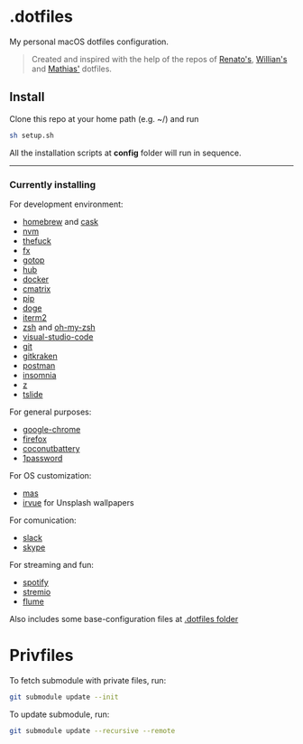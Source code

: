 # .dotfiles
My personal macOS dotfiles configuration.

> Created and inspired with the help of the repos of [Renato's](https://github.com/renatoagds/dotfiles), [Willian's](https://github.com/willianjusten/dotfiles) and [Mathias'](https://github.com/mathiasbynens/dotfiles) dotfiles.

## Install
Clone this repo at your home path (e.g. ~/) and run
```sh
sh setup.sh
```

All the installation scripts at **config** folder will run in sequence.

----------------

### Currently installing
For development environment:
- [homebrew](https://brew.sh/) and [cask](http://caskroom.io/)
- [nvm](https://github.com/creationix/nvm)
- [thefuck](https://github.com/nvbn/thefuck)
- [fx](https://github.com/antonmedv/fx)
- [gotop](https://github.com/cjbassi/gotop)
- [hub](https://hub.github.com/)
- [docker](https://www.docker.com/)
- [cmatrix](https://github.com/abishekvashok/cmatrix)
- [pip](https://pypi.org/project/pip/)
- [doge](https://pypi.org/project/doge/)
- [iterm2](https://www.iterm2.com/)
- [zsh](https://www.zsh.org/) and [oh-my-zsh](https://ohmyz.sh/)
- [visual-studio-code](https://code.visualstudio.com/)
- [git](https://git-scm.com/)
- [gitkraken](https://www.gitkraken.com/)
- [postman](https://www.getpostman.com/)
- [insomnia](https://insomnia.rest/)
- [z](https://github.com/rupa/z)
- [tslide](https://github.com/tslide/tslide)

For general purposes:
- [google-chrome](https://www.google.com/chrome/)
- [firefox](https://www.mozilla.org/firefox/)
- [coconutbattery](http://macappstore.org/coconutbattery/)
- [1password](https://1password.com/pt/)

For OS customization:
- [mas](https://github.com/mas-cli/mas)
- [irvue](https://irvue.tumblr.com) for Unsplash wallpapers

For comunication:
- [slack](https://slack.com/)
- [skype](https://www.skype.com/)

For streaming and fun:
- [spotify](https://www.spotify.com/)
- [stremio](https://www.stremio.com/)
- [flume](https://flumeapp.com/)


Also includes some base-configuration files at [.dotfiles folder](.dotfiles)


# Privfiles
To fetch submodule with private files, run:

```sh
git submodule update --init
```

To update submodule, run:

```sh
git submodule update --recursive --remote
```
